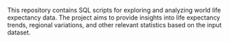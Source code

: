 This repository contains SQL scripts for exploring and analyzing world life expectancy data. The project aims to provide insights into life expectancy trends, regional variations, and other relevant statistics based on the input dataset.
